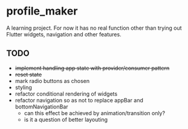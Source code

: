 # profile_maker

A learning project. For now it has no real function other than trying out Flutter widgets, navigation and other features.

## TODO
- ~~implement handling app state with provider/consumer pattern~~
- ~~reset state~~
- mark radio buttons as chosen
- styling
- refactor conditional rendering of widgets
- refactor navigation so as not to replace appBar and bottomNavigationBar 
  - can this effect be achieved by animation/transition only?
  - is it a question of better layouting

